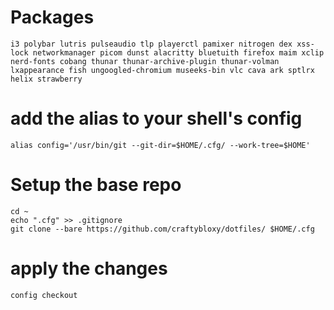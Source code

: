 # Packages
```shell
i3 polybar lutris pulseaudio tlp playerctl pamixer nitrogen dex xss-lock networkmanager picom dunst alacritty bluetuith firefox maim xclip nerd-fonts cobang thunar thunar-archive-plugin thunar-volman lxappearance fish ungoogled-chromium museeks-bin vlc cava ark sptlrx helix strawberry
```

# add the alias to your shell's config
```shell
alias config='/usr/bin/git --git-dir=$HOME/.cfg/ --work-tree=$HOME'
```

# Setup the base repo
```shell
cd ~
echo ".cfg" >> .gitignore
git clone --bare https://github.com/craftybloxy/dotfiles/ $HOME/.cfg
```

# apply the changes
```shell
config checkout
```
